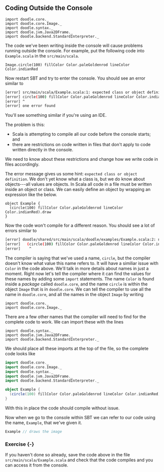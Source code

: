 ## Coding Outside the Console

```tut:invisible
import doodle.core._
import doodle.core.Image._
import doodle.syntax._
import doodle.jvm.Java2DFrame._
import doodle.backend.StandardInterpreter._
```

The code we've been writing inside the console will cause problems running outside the console. For example, put the following code into `Example.scala` in the `src/main/scala`.

```tut:silent:book
Image.circle(100) fillColor Color.paleGoldenrod lineColor Color.indianRed
```

Now restart SBT and try to enter the console. You should see an error similar to

```bash
[error] src/main/scala/Example.scala:1: expected class or object definition
[error] circle(100) fillColor Color.paleGoldenrod lineColor Color.indianRed
[error] ^
[error] one error found
```

You'll see something similar if you're using an IDE.

The problem is this:

- Scala is attempting to compile all our code before the console starts; and
- there are restrictions on code written in files that don't apply to code written directly in the console.

We need to know about these restrictions and change how we write code in files accordingly.

The error message gives us some hint: `expected class or object definition`. We don't yet know what a class is, but we do know about objects---all values are objects. In Scala all code in a file must be written inside an object or class. We can easily define an object by wrapping an expression like the below.

```tut:silent:book
object Example {
  (circle(100) fillColor Color.paleGoldenrod lineColor Color.indianRed).draw
}
```

Now the code won't compile for a different reason. You should see a lot of errors similar to

```bash
[error] doodle/shared/src/main/scala/doodle/examples/Example.scala:2: not found: value circle
[error]   (circle(100) fillColor Color.paleGoldenrod lineColor Color.indianRed).draw
[error]    ^
```

The compiler is saying that we've used a name, `circle`, but the compiler doesn't know what value this name refers to.
It will have a similiar issue with `Color` in the code above.
We'll talk in more details about names in just a moment.
Right now let's tell the compiler where it can find the values for these names by adding some `import` statements.
The name `Color` is found inside a *package* called `doodle.core`, and the name `circle` is within the object `Image` that is in `doodle.core`.
We can tell the compiler to use all the name in `doodle.core`, and all the names in the object `Image` by writing

```tut:silent:book
import doodle.core._
import doodle.core.Image._
```

There are a few other names that the compiler will need to find for the complete code to work.
We can import these with the lines

```tut:silent:book
import doodle.syntax._
import doodle.jvm.Java2DFrame._
import doodle.backend.StandardInterpreter._
```

We should place all these imports at the top of the file, so the complete code looks like

```scala
import doodle.core._
import doodle.core.Image._
import doodle.syntax._
import doodle.jvm.Java2DFrame._
import doodle.backend.StandardInterpreter._

object Example {
  (circle(100) fillColor Color.paleGoldenrod lineColor Color.indianRed).draw
}
```

With this in place the code should compile without issue.

Now when we go to the console within SBT we can refer to our code using the name, `Example`, that we've given it.

```scala
Example // draws the image
```

### Exercise {-}

If you haven't done so already, save the code above in the file `src/main/scala/Example.scala` and check that the code compiles and you can access it from the console.
